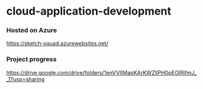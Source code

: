 # cloud-application-development

### Hosted on Azure
https://sketch-squad.azurewebsites.net/

### Project progress
https://drive.google.com/drive/folders/1enVVIIMapKArKWZllPH0pEOlRjfmJ__1?usp=sharing
